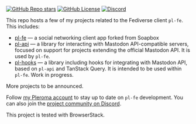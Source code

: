 [![GitHub Repo stars](https://img.shields.io/github/stars/mkljczk/pl-fe)](https://github.com/mkljczk/pl-fe)
[![GitHub License](https://img.shields.io/github/license/mkljczk/pl-fe)](https://github.com/mkljczk/pl-fe?tab=AGPL-3.0-1-ov-file#readme)
[![Discord](https://img.shields.io/discord/1279834339470872598)](https://discord.gg/NCZZsqqgUH)

This repo hosts a few of my projects related to the Fediverse client `pl-fe`. This includes:

- [pl-fe](./packages/pl-fe/) — a social networking client app forked from Soapbox
- [pl-api](./packages/pl-api) — a library for interacting with Mastodon API-compatible servers, focused on support for projects extending the official Mastodon API. It is used by `pl-fe`.
- [pl-hooks](./packages/pl-hooks) — a library including hooks for integrating with Mastodon API, based on `pl-api` and TanStack Query. It is intended to be used within `pl-fe`. Work  in progress.

More projects to be announced.

Follow [my Pleroma account](https://pl.fediverse.pl/@mkljczk) to stay up to date on `pl-fe` development. You can also join the [project community on Discord](https://discord.gg/NCZZsqqgUH).


This project is tested with BrowserStack.
